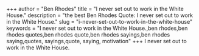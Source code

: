 +++
author = "Ben Rhodes"
title = "I never set out to work in the White House."
description = "the best Ben Rhodes Quote: I never set out to work in the White House."
slug = "i-never-set-out-to-work-in-the-white-house"
keywords = "I never set out to work in the White House.,ben rhodes,ben rhodes quotes,ben rhodes quote,ben rhodes sayings,ben rhodes saying,quotes, sayings,quote, saying, motivation"
+++
I never set out to work in the White House.
